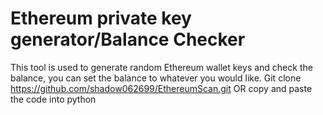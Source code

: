 # Ethereum private key generator/Balance Checker
This tool is used to generate random Ethereum wallet keys and check the balance, you can set the balance to whatever you would like.
Git clone https://github.com/shadow062699/EthereumScan.git
OR copy and paste the code into python
